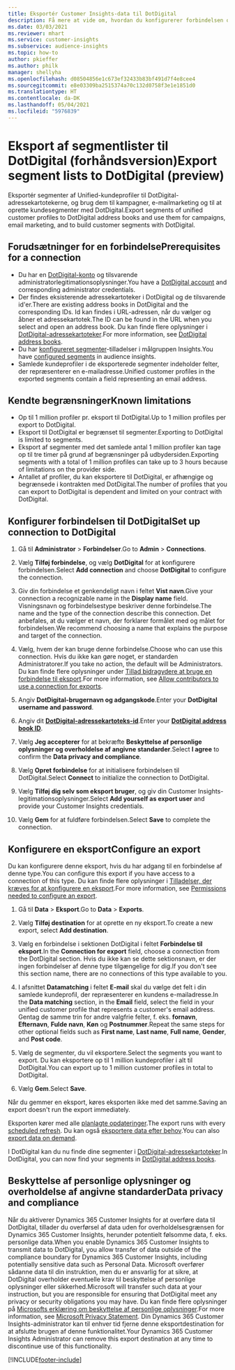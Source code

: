 ```yaml
---
title: Eksportér Customer Insights-data til DotDigital
description: Få mere at vide om, hvordan du konfigurerer forbindelsen og eksporterer til DotDigital.
ms.date: 03/03/2021
ms.reviewer: mhart
ms.service: customer-insights
ms.subservice: audience-insights
ms.topic: how-to
author: pkieffer
ms.author: philk
manager: shellyha
ms.openlocfilehash: d08504856e1c673ef32433b83bf491d7f4e8cee4
ms.sourcegitcommit: e8e03309ba2515374a70c132d0758f3e1e1851d0
ms.translationtype: HT
ms.contentlocale: da-DK
ms.lasthandoff: 05/04/2021
ms.locfileid: "5976839"
---
```

# <a name="export-segment-lists-to-dotdigital-preview"></a><span data-ttu-id="3bf3e-103">Eksport af segmentlister til DotDigital (forhåndsversion)</span><span class="sxs-lookup"><span data-stu-id="3bf3e-103">Export segment lists to DotDigital (preview)</span></span>

<span data-ttu-id="3bf3e-104">Eksportér segmenter af Unified-kundeprofiler til DotDigital-adressekartotekerne, og brug dem til kampagner, e-mailmarketing og til at oprette kundesegmenter med DotDigital.</span><span class="sxs-lookup"><span data-stu-id="3bf3e-104">Export segments of unified customer profiles to DotDigital address books and use them for campaigns, email marketing, and to build customer segments with DotDigital.</span></span> 

## <a name="prerequisites-for-a-connection"></a><span data-ttu-id="3bf3e-105">Forudsætninger for en forbindelse</span><span class="sxs-lookup"><span data-stu-id="3bf3e-105">Prerequisites for a connection</span></span>

-   <span data-ttu-id="3bf3e-106">Du har en [DotDigital-konto](https://dotdigital.com/) og tilsvarende administratorlegitimationsoplysninger.</span><span class="sxs-lookup"><span data-stu-id="3bf3e-106">You have a [DotDigital account](https://dotdigital.com/) and corresponding administrator credentials.</span></span>
-   <span data-ttu-id="3bf3e-107">Der findes eksisterende adressekartoteker i DotDigital og de tilsvarende id'er.</span><span class="sxs-lookup"><span data-stu-id="3bf3e-107">There are existing address books in DotDigital and the corresponding IDs.</span></span> <span data-ttu-id="3bf3e-108">Id kan findes i URL-adressen, når du vælger og åbner et adressekartotek.</span><span class="sxs-lookup"><span data-stu-id="3bf3e-108">The ID can be found in the URL when you select and open an address book.</span></span> <span data-ttu-id="3bf3e-109">Du kan finde flere oplysninger i [DotDigital-adressekartoteker](https://support.dotdigital.com/hc/articles/212211968-Creating-an-address-book).</span><span class="sxs-lookup"><span data-stu-id="3bf3e-109">For more information, see [DotDigital address books](https://support.dotdigital.com/hc/articles/212211968-Creating-an-address-book).</span></span>
-   <span data-ttu-id="3bf3e-110">Du har [konfigureret segmenter](segments.md)-tilladelser i målgruppen Insights.</span><span class="sxs-lookup"><span data-stu-id="3bf3e-110">You have [configured segments](segments.md) in audience insights.</span></span>
-   <span data-ttu-id="3bf3e-111">Samlede kundeprofiler i de eksporterede segmenter indeholder felter, der repræsenterer en e-mailadresse.</span><span class="sxs-lookup"><span data-stu-id="3bf3e-111">Unified customer profiles in the exported segments contain a field representing an email address.</span></span>

## <a name="known-limitations"></a><span data-ttu-id="3bf3e-112">Kendte begrænsninger</span><span class="sxs-lookup"><span data-stu-id="3bf3e-112">Known limitations</span></span>

- <span data-ttu-id="3bf3e-113">Op til 1 million profiler pr. eksport til DotDigital.</span><span class="sxs-lookup"><span data-stu-id="3bf3e-113">Up to 1 million profiles per export to DotDigital.</span></span>
- <span data-ttu-id="3bf3e-114">Eksport til DotDigital er begrænset til segmenter.</span><span class="sxs-lookup"><span data-stu-id="3bf3e-114">Exporting to DotDigital is limited to segments.</span></span>
- <span data-ttu-id="3bf3e-115">Eksport af segmenter med det samlede antal 1 million profiler kan tage op til tre timer på grund af begrænsninger på udbydersiden.</span><span class="sxs-lookup"><span data-stu-id="3bf3e-115">Exporting segments with a total of 1 million profiles can take up to 3 hours because of limitations on the provider side.</span></span> 
- <span data-ttu-id="3bf3e-116">Antallet af profiler, du kan eksportere til DotDigital, er afhængige og begrænsede i kontrakten med DotDigital.</span><span class="sxs-lookup"><span data-stu-id="3bf3e-116">The number of profiles that you can export to DotDigital is dependent and limited on your contract with DotDigital.</span></span>

## <a name="set-up-connection-to-dotdigital"></a><span data-ttu-id="3bf3e-117">Konfigurer forbindelsen til DotDigital</span><span class="sxs-lookup"><span data-stu-id="3bf3e-117">Set up connection to DotDigital</span></span>

1. <span data-ttu-id="3bf3e-118">Gå til **Administrator** > **Forbindelser**.</span><span class="sxs-lookup"><span data-stu-id="3bf3e-118">Go to **Admin** > **Connections**.</span></span>

1. <span data-ttu-id="3bf3e-119">Vælg **Tilføj forbindelse**, og vælg **DotDigital** for at konfigurere forbindelsen.</span><span class="sxs-lookup"><span data-stu-id="3bf3e-119">Select **Add connection** and choose **DotDigital** to configure the connection.</span></span>

1. <span data-ttu-id="3bf3e-120">Giv din forbindelse et genkendeligt navn i feltet **Vist navn**.</span><span class="sxs-lookup"><span data-stu-id="3bf3e-120">Give your connection a recognizable name in the **Display name** field.</span></span> <span data-ttu-id="3bf3e-121">Visningsnavn og forbindelsestype beskriver denne forbindelse.</span><span class="sxs-lookup"><span data-stu-id="3bf3e-121">The name and the type of the connection describe this connection.</span></span> <span data-ttu-id="3bf3e-122">Det anbefales, at du vælger et navn, der forklarer formålet med og målet for forbindelsen.</span><span class="sxs-lookup"><span data-stu-id="3bf3e-122">We recommend choosing a name that explains the purpose and target of the connection.</span></span>

1. <span data-ttu-id="3bf3e-123">Vælg, hvem der kan bruge denne forbindelse.</span><span class="sxs-lookup"><span data-stu-id="3bf3e-123">Choose who can use this connection.</span></span> <span data-ttu-id="3bf3e-124">Hvis du ikke kan gøre noget, er standarden Administratorer.</span><span class="sxs-lookup"><span data-stu-id="3bf3e-124">If you take no action, the default will be Administrators.</span></span> <span data-ttu-id="3bf3e-125">Du kan finde flere oplysninger under [Tillad bidragydere at bruge en forbindelse til eksport](connections.md#allow-contributors-to-use-a-connection-for-exports).</span><span class="sxs-lookup"><span data-stu-id="3bf3e-125">For more information, see [Allow contributors to use a connection for exports](connections.md#allow-contributors-to-use-a-connection-for-exports).</span></span>

1. <span data-ttu-id="3bf3e-126">Angiv **DotDigital-brugernavn og adgangskode**.</span><span class="sxs-lookup"><span data-stu-id="3bf3e-126">Enter your **DotDigital username and password**.</span></span>

1. <span data-ttu-id="3bf3e-127">Angiv dit **[DotDigital-adressekartoteks-id](https://support.dotdigital.com/hc/articles/212211968-Creating-an-address-book)**.</span><span class="sxs-lookup"><span data-stu-id="3bf3e-127">Enter your **[DotDigital address book ID](https://support.dotdigital.com/hc/articles/212211968-Creating-an-address-book)**.</span></span>

1. <span data-ttu-id="3bf3e-128">Vælg **Jeg accepterer** for at bekræfte **Beskyttelse af personlige oplysninger og overholdelse af angivne standarder**.</span><span class="sxs-lookup"><span data-stu-id="3bf3e-128">Select **I agree** to confirm the **Data privacy and compliance**.</span></span>

1. <span data-ttu-id="3bf3e-129">Vælg **Opret forbindelse** for at initialisere forbindelsen til DotDigital.</span><span class="sxs-lookup"><span data-stu-id="3bf3e-129">Select **Connect** to initialize the connection to DotDigital.</span></span>

1. <span data-ttu-id="3bf3e-130">Vælg **Tilføj dig selv som eksport bruger**, og giv din Customer Insights-legitimationsoplysninger.</span><span class="sxs-lookup"><span data-stu-id="3bf3e-130">Select **Add yourself as export user** and provide your Customer Insights credentials.</span></span>

1. <span data-ttu-id="3bf3e-131">Vælg **Gem** for at fuldføre forbindelsen.</span><span class="sxs-lookup"><span data-stu-id="3bf3e-131">Select **Save** to complete the connection.</span></span> 

## <a name="configure-an-export"></a><span data-ttu-id="3bf3e-132">Konfigurere en eksport</span><span class="sxs-lookup"><span data-stu-id="3bf3e-132">Configure an export</span></span>

<span data-ttu-id="3bf3e-133">Du kan konfigurere denne eksport, hvis du har adgang til en forbindelse af denne type.</span><span class="sxs-lookup"><span data-stu-id="3bf3e-133">You can configure this export if you have access to a connection of this type.</span></span> <span data-ttu-id="3bf3e-134">Du kan finde flere oplysninger i [Tilladelser, der kræves for at konfigurere en eksport](export-destinations.md#set-up-a-new-export).</span><span class="sxs-lookup"><span data-stu-id="3bf3e-134">For more information, see [Permissions needed to configure an export](export-destinations.md#set-up-a-new-export).</span></span>

1. <span data-ttu-id="3bf3e-135">Gå til **Data** > **Eksport**.</span><span class="sxs-lookup"><span data-stu-id="3bf3e-135">Go to **Data** > **Exports**.</span></span>

1. <span data-ttu-id="3bf3e-136">Vælg **Tilføj destination** for at oprette en ny eksport.</span><span class="sxs-lookup"><span data-stu-id="3bf3e-136">To create a new export, select **Add destination**.</span></span>

1. <span data-ttu-id="3bf3e-137">Vælg en forbindelse i sektionen DotDigital i feltet **Forbindelse til eksport**.</span><span class="sxs-lookup"><span data-stu-id="3bf3e-137">In the **Connection for export** field, choose a connection from the DotDigital section.</span></span> <span data-ttu-id="3bf3e-138">Hvis du ikke kan se dette sektionsnavn, er der ingen forbindelser af denne type tilgængelige for dig.</span><span class="sxs-lookup"><span data-stu-id="3bf3e-138">If you don't see this section name, there are no connections of this type available to you.</span></span>


1. <span data-ttu-id="3bf3e-139">I afsnittet **Datamatching** i feltet **E-mail** skal du vælge det felt i din samlede kundeprofil, der repræsenterer en kundens e-mailadresse.</span><span class="sxs-lookup"><span data-stu-id="3bf3e-139">In the **Data matching** section, in the **Email** field, select the field in your unified customer profile that represents a customer's email address.</span></span> <span data-ttu-id="3bf3e-140">Gentag de samme trin for andre valgfrie felter, f. eks. **fornavn**, **Efternavn**, **Fulde navn**, **Køn** og **Postnummer**.</span><span class="sxs-lookup"><span data-stu-id="3bf3e-140">Repeat the same steps for other optional fields such as **First name**, **Last name**, **Full name**, **Gender**, and **Post code**.</span></span>

1. <span data-ttu-id="3bf3e-141">Vælg de segmenter, du vil eksportere.</span><span class="sxs-lookup"><span data-stu-id="3bf3e-141">Select the segments you want to export.</span></span> <span data-ttu-id="3bf3e-142">Du kan eksportere op til 1 million kundeprofiler i alt til DotDigital.</span><span class="sxs-lookup"><span data-stu-id="3bf3e-142">You can export up to 1 million customer profiles in total to DotDigital.</span></span>

1. <span data-ttu-id="3bf3e-143">Vælg **Gem**.</span><span class="sxs-lookup"><span data-stu-id="3bf3e-143">Select **Save**.</span></span>

<span data-ttu-id="3bf3e-144">Når du gemmer en eksport, køres eksporten ikke med det samme.</span><span class="sxs-lookup"><span data-stu-id="3bf3e-144">Saving an export doesn't run the export immediately.</span></span>

<span data-ttu-id="3bf3e-145">Eksporten kører med alle [planlagte opdateringer](system.md#schedule-tab).</span><span class="sxs-lookup"><span data-stu-id="3bf3e-145">The export runs with every [scheduled refresh](system.md#schedule-tab).</span></span> <span data-ttu-id="3bf3e-146">Du kan også [eksportere data efter behov](export-destinations.md#run-exports-on-demand).</span><span class="sxs-lookup"><span data-stu-id="3bf3e-146">You can also [export data on demand](export-destinations.md#run-exports-on-demand).</span></span> 
 
<span data-ttu-id="3bf3e-147">I DotDigital kan du nu finde dine segmenter i [DotDigital-adressekartoteker](https://support.dotdigital.com/hc/articles/212211968-Creating-an-address-book).</span><span class="sxs-lookup"><span data-stu-id="3bf3e-147">In DotDigital, you can now find your segments in [DotDigital address books](https://support.dotdigital.com/hc/articles/212211968-Creating-an-address-book).</span></span>


## <a name="data-privacy-and-compliance"></a><span data-ttu-id="3bf3e-148">Beskyttelse af personlige oplysninger og overholdelse af angivne standarder</span><span class="sxs-lookup"><span data-stu-id="3bf3e-148">Data privacy and compliance</span></span>

<span data-ttu-id="3bf3e-149">Når du aktiverer Dynamics 365 Customer Insights for at overføre data til DotDigital, tillader du overførsel af data uden for overholdelsesgrænsen for Dynamics 365 Customer Insights, herunder potentielt følsomme data, f. eks. personlige data.</span><span class="sxs-lookup"><span data-stu-id="3bf3e-149">When you enable Dynamics 365 Customer Insights to transmit data to DotDigital, you allow transfer of data outside of the compliance boundary for Dynamics 365 Customer Insights, including potentially sensitive data such as Personal Data.</span></span> <span data-ttu-id="3bf3e-150">Microsoft overfører sådanne data til din instruktion, men du er ansvarlig for at sikre, at DotDigital overholder eventuelle krav til beskyttelse af personlige oplysninger eller sikkerhed.</span><span class="sxs-lookup"><span data-stu-id="3bf3e-150">Microsoft will transfer such data at your instruction, but you are responsible for ensuring that DotDigital meet any privacy or security obligations you may have.</span></span> <span data-ttu-id="3bf3e-151">Du kan finde flere oplysninger på [Microsofts erklæring om beskyttelse af personlige oplysninger](https://go.microsoft.com/fwlink/?linkid=396732).</span><span class="sxs-lookup"><span data-stu-id="3bf3e-151">For more information, see [Microsoft Privacy Statement](https://go.microsoft.com/fwlink/?linkid=396732).</span></span>
<span data-ttu-id="3bf3e-152">Din Dynamics 365 Customer Insights-administrator kan til enhver tid fjerne denne eksportdestination for at afslutte brugen af denne funktionalitet.</span><span class="sxs-lookup"><span data-stu-id="3bf3e-152">Your Dynamics 365 Customer Insights Administrator can remove this export destination at any time to discontinue use of this functionality.</span></span>


[!INCLUDE[footer-include](../includes/footer-banner.md)]
